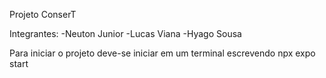 Projeto ConserT

Integrantes:
-Neuton Junior
-Lucas Viana
-Hyago Sousa

Para iniciar o projeto deve-se iniciar em um terminal escrevendo npx expo start
